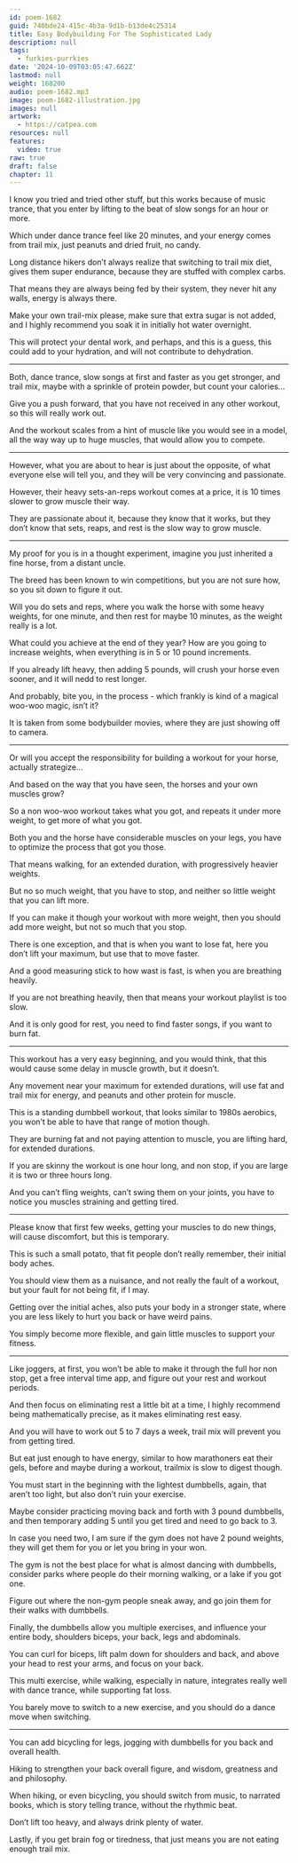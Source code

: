 ```yaml
---
id: poem-1682
guid: 740bde24-415c-4b3a-9d1b-b13de4c25314
title: Easy Bodybuilding For The Sophisticated Lady
description: null
tags:
  - furkies-purrkies
date: '2024-10-09T03:05:47.662Z'
lastmod: null
weight: 168200
audio: poem-1682.mp3
image: poem-1682-illustration.jpg
images: null
artwork:
  - https://catpea.com
resources: null
features:
  video: true
raw: true
draft: false
chapter: 11
---
```


I know you tried and tried other stuff, but this works because of music trance,
that you enter by lifting to the beat of slow songs for an hour or more.

Which under dance trance feel like 20 minutes,
and your energy comes from trail mix, just peanuts and dried fruit, no candy.

Long distance hikers don’t always realize that switching to trail mix diet,
gives them super endurance, because they are stuffed with complex carbs.

That means they are always being fed by their system,
they never hit any walls, energy is always there.

Make your own trail-mix please, make sure that extra sugar is not added,
and I highly recommend you soak it in initially hot water overnight.

This will protect your dental work, and perhaps, and this is a guess,
this could add to your hydration, and will not contribute to dehydration.

---

Both, dance trance, slow songs at first and faster as you get stronger,
and trail mix, maybe with a sprinkle of protein powder, but count your calories…

Give you a push forward, that you have not received in any other workout,
so this will really work out.

And the workout scales from a hint of muscle like you would see in a model,
all the way way up to huge muscles, that would allow you to compete.

---

However, what you are about to hear is just about the opposite,
of what everyone else will tell you, and they will be very convincing and passionate.

However, their heavy sets-an-reps workout comes at a price,
it is 10 times slower to grow muscle their way.

They are passionate about it, because they know that it works,
but they don’t know that sets, reaps, and rest is the slow way to grow muscle.

---

My proof for you is in a thought experiment,
imagine you just inherited a fine horse, from a distant uncle.

The breed has been known to win competitions,
but you are not sure how, so you sit down to figure it out.

Will you do sets and reps, where you walk the horse with some heavy weights,
for one minute, and then rest for maybe 10 minutes, as the weight really is a lot.

What could you achieve at the end of they year?
How are you going to increase weights, when everything is in 5 or 10 pound increments.

If you already lift heavy, then adding 5 pounds,
will crush your horse even sooner, and it will nedd to rest longer.

And probably, bite you,
in the process - which frankly is kind of a magical woo-woo magic, isn’t it?

It is taken from some bodybuilder movies,
where they are just showing off to camera.

---

Or will you accept the responsibility for building a workout for your horse,
actually strategize…

And based on the way that you have seen,
the horses and your own muscles grow?

So a non woo-woo workout takes what you got,
and repeats it under more weight, to get more of what you got.

Both you and the horse have considerable muscles on your legs,
you have to optimize the process that got you those.

That means walking, for an extended duration,
with progressively heavier weights.

But no so much weight, that you have to stop,
and neither so little weight that you can lift more.

If you can make it though your workout with more weight,
then you should add more weight, but not so much that you stop.

There is one exception, and that is when you want to lose fat,
here you don’t lift your maximum, but use that to move faster.

And a good measuring stick to how wast is fast,
is when you are breathing heavily.

If you are not breathing heavily,
then that means your workout playlist is too slow.

And it is only good for rest,
you need to find faster songs, if you want to burn fat.


---

This workout has a very easy beginning, and you would think,
that this would cause some delay in muscle growth, but it doesn’t.

Any movement near your maximum for extended durations,
will use fat and trail mix for energy, and peanuts and other protein for muscle.

This is a standing dumbbell workout, that looks similar to 1980s aerobics,
you won’t be able to have that range of motion though.

They are burning fat and not paying attention to muscle,
you are lifting hard, for extended durations.

If you are skinny the workout is one hour long, and non stop,
if you are large it is two or three hours long.

And you can’t fling weights, can’t swing them on your joints,
you have to notice you muscles straining and getting tired.

---

Please know that first few weeks, getting your muscles to do new things,
will cause discomfort, but this is temporary.

This is such a small potato, that fit people don’t really remember,
their initial body aches.

You should view them as a nuisance, and not really the fault of a workout,
but your fault for not being fit, if I may.

Getting over the initial aches, also puts your body in a stronger state,
where you are less likely to hurt you back or have weird pains.

You simply become more flexible,
and gain little muscles to support your fitness.

---

Like joggers, at first, you won’t be able to make it through the full hor non stop,
get a free interval time app, and figure out your rest and workout periods.

And then focus on eliminating rest a little bit at a time,
I highly recommend being mathematically precise, as it makes eliminating rest easy.

And you will have to work out 5 to 7 days a week,
trail mix will prevent you from getting tired.

But eat just enough to have energy, similar to how marathoners eat their gels,
before and maybe during a workout, trailmix is slow to digest though.

You must start in the beginning with the lightest dumbbells,
again, that aren’t too light, but also don’t ruin your exercise.

Maybe consider practicing moving back and forth with 3 pound dumbbells,
and then temporary adding 5 until you get tired and need to go back to 3.

In case you need two, I am sure if the gym does not have 2 pound weights,
they will get them for you or let you bring in your won.

The gym is not the best place for what is almost dancing with dumbbells,
consider parks where people do their morning walking, or a lake if you got one.

Figure out where the non-gym people sneak away,
and go join them for their walks with dumbbells.

Finally, the dumbbells allow you multiple exercises,
and influence your entire body, shoulders biceps, your back, legs and abdominals.

You can curl for biceps, lift palm down for shoulders and back,
and above your head to rest your arms, and focus on your back.

This multi exercise, while walking, especially in nature,
integrates really well with dance trance, while supporting fat loss.

You barely move to switch to a new exercise,
and you should do a dance move when switching.

---

You can add bicycling for legs,
jogging with dumbbells for you back and overall health.

Hiking to strengthen your back overall figure,
and wisdom, greatness and and philosophy.

When hiking, or even bicycling, you should switch from music,
to narrated books, which is story telling trance, without the rhythmic beat.

Don’t lift too heavy,
and always drink plenty of water.

Lastly, if you get brain fog or tiredness,
that just means you are not eating enough trail mix.
